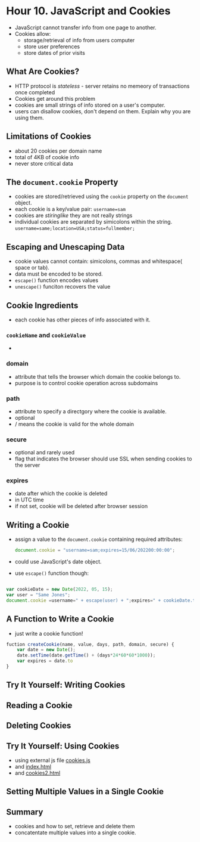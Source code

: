 # Hour 10. JavaScript and Cookies

- JavaScript cannot transfer info from one page to another.
- Cookies allow:
  - storage/retrieval of info from users computer
  - store user preferences
  - store dates of prior visits

## What Are Cookies?

- HTTP protocol is *stateless* - server retains no memeory of transactions once completed
- Cookies get around this problem
- cookies are small strings of info stored on a user's computer.
- users can disallow cookies, don't depend on them. Explain why you are using them.

## Limitations of Cookies

- about 20 cookies per domain name
- total of 4KB of cookie info
- never store critical data

## The `document.cookie` Property

- cookies are stored/retrieved using the `cookie` property on the `document` object.
- each cookie is a key/value pair: `username=sam`
- cookies are *stiringlike* they are not really strings
- individual cookies are separated by simicolons within the string. `username=same;location=USA;status=fullmember;`


## Escaping and Unescaping Data

- cookie values cannot contain: simicolons, commas and whitespace( space or tab).
- data must be encoded to be stored.
- `escape()` function encodes values
- `unescape()` funciton recovers the value

## Cookie Ingredients

- each cookie has other pieces of info associated with it.

### `cookieName` and `cookieValue`

- 

### domain

- attribute that tells the browser which domain the cookie belongs to.
- purpose is to control cookie operation across subdomains
  
### path

- attribute to specify a directgory where the cookie is available.
- optional
- / means the cookie is valid for the whole domain

### secure

- optional and rarely used
- flag that indicates the browser should use SSL when sending cookies to the server

### expires

- date after which the cookie is deleted
- in UTC time
- if not set, cookie will be deleted after browser session

## Writing a Cookie

- assign a value to the `document.cookie` containing required attributes:
  
  ~~~javascript
  document.cookie = "username=sam;expires=15/06/202200:00:00";
  ~~~

- could use JavaScript's date object.
- use `escape()` function though:

~~~javascript

var cookieDate = new Date(2022, 05, 15);
var user = "Same Jones";
document.cookie =username=" + escape(user) + ";expires=" + cookieDate.toUTCSting();
~~~

## A Function to Write a Cookie

- just write a cookie function!

~~~javascript
fuction createCookie(name, value, days, path, domain, secure) {
    var date = new Date();
    date.setTime(date.getTime() + (days*24*60*60*1000));
    var expires = date.to
}
~~~


## Try It Yourself: Writing Cookies

## Reading a Cookie

## Deleting Cookies

## Try It Yourself: Using Cookies

- using external js file [cookies.js](cookies.js)
- and [index.html](index.html)
- and [cookies2.html](cookies2.html)

## Setting Multiple Values in a Single Cookie

## Summary

- cookies and how to set, retrieve and delete them
- concatentate multiple values into a single cookie.




